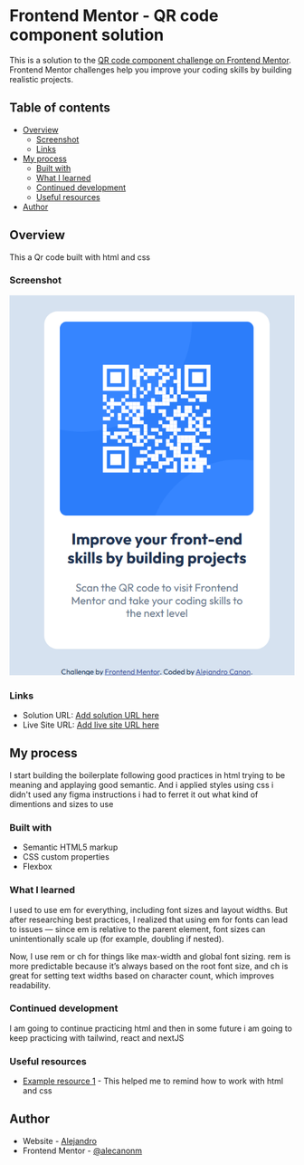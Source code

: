 # Frontend Mentor - QR code component solution

This is a solution to the [QR code component challenge on Frontend Mentor](https://www.frontendmentor.io/challenges/qr-code-component-iux_sIO_H). Frontend Mentor challenges help you improve your coding skills by building realistic projects.

## Table of contents

- [Overview](#overview)
  - [Screenshot](#screenshot)
  - [Links](#links)
- [My process](#my-process)
  - [Built with](#built-with)
  - [What I learned](#what-i-learned)
  - [Continued development](#continued-development)
  - [Useful resources](#useful-resources)
- [Author](#author)

## Overview

This a Qr code built with html and css

### Screenshot

![My solution screenshot](./screenshot.png)

### Links

- Solution URL: [Add solution URL here](https://your-solution-url.com)
- Live Site URL: [Add live site URL here](https://your-live-site-url.com)

## My process

I start building the boilerplate following good practices in html trying to be meaning and applaying good semantic. And i applied styles using css i didn't used any figma instructions i had to ferret it out what kind of dimentions and sizes to use

### Built with

- Semantic HTML5 markup
- CSS custom properties
- Flexbox

### What I learned

I used to use em for everything, including font sizes and layout widths. But after researching best practices, I realized that using em for fonts can lead to issues — since em is relative to the parent element, font sizes can unintentionally scale up (for example, doubling if nested).

Now, I use rem or ch for things like max-width and global font sizing. rem is more predictable because it’s always based on the root font size, and ch is great for setting text widths based on character count, which improves readability.

### Continued development

I am going to continue practicing html and then in some future i am going to keep practicing with tailwind, react and nextJS

### Useful resources

- [Example resource 1](https://www.w3schools.com/) - This helped me to remind how to work with html and css

## Author

- Website - [Alejandro](https://www.your-site.com)
- Frontend Mentor - [@alecanonm](https://www.frontendmentor.io/profile/yourusername)
